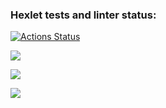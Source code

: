 ### Hexlet tests and linter status:
[![Actions Status](https://github.com/AlenaSmile/frontend-project-44/workflows/hexlet-check/badge.svg)](https://github.com/AlenaSmile/frontend-project-44/actions)

<a href="https://codeclimate.com/github/AlenaSmile/frontend-project-44/maintainability"><img src="https://api.codeclimate.com/v1/badges/58613b3c1e7c972943f9/maintainability" /></a>

<a href="https://asciinema.org/a/2MIrPSfruv6ArXzMU97jKO67F" target="_blank"><img src="https://asciinema.org/a/2MIrPSfruv6ArXzMU97jKO67F.svg" /></a>

<a href="https://asciinema.org/a/BGw042qqJsPXDg5ZNaWCGJmps" target="_blank"><img src="https://asciinema.org/a/BGw042qqJsPXDg5ZNaWCGJmps.svg" /></a>